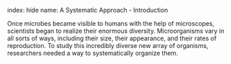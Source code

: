 index: hide
name: A Systematic Approach - Introduction

Once microbes became visible to humans with the help of microscopes, scientists began to realize their enormous diversity. Microorganisms vary in all sorts of ways, including their size, their appearance, and their rates of reproduction. To study this incredibly diverse new array of organisms, researchers needed a way to systematically organize them.
